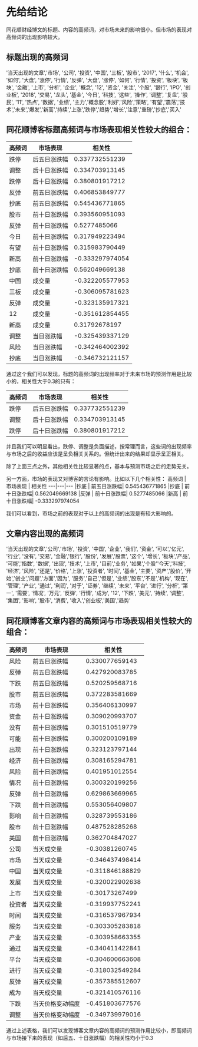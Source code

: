 # 先给结论
同花顺财经博文的标题、内容的高频词，对市场未来的影响很小。但市场的表现对高频词的出现影响较大。


## 标题出现的高频词
'当天出现的文章','市场', '公司', '投资', '中国', '三板', '股市', '2017', '什么', '机会', '如何', '大盘', '涨停', '行情', '反弹', 
'大盘', '涨停', '如何', '行情', '投资', '板块', '板块', '金融', '上市', '分析', '企业', '概念', '12', '资金', '关注', '个股', '银行', 'IPO', '创业板', '2018', 
'交易', '龙头', '基金', '今日', '科技', '这些', '操作', '调整', '复盘', '股民', '11', '热点', '数据', '业绩', '主力','概念股','利好','风险','策略',
'有望','震荡','技术','未来','爆发','新高','持续','上涨','跌停','趋势','增长','注意','重磅','抄底','买入'

## 同花顺博客标题高频词与市场表现相关性较大的组合：



高频词 | 市场表现 | 相关性
---|---|---
跌停 | 后五日涨跌幅 | 0.337732551239
| 调整  | 后十日涨跌幅| 0.334703913145
| 跌停  | 后十日涨跌幅 | 0.380801917212
|反弹   | 前五日涨跌幅| 0.406853849777
|抄底   | 前五日涨跌幅| 0.545436771865
| 股市  | 前十日涨跌幅| 0.393560951093
|反弹   | 前十日涨跌幅| 0.5277485066
| 今日  | 前十日涨跌幅| 0.317949223494
| 有望  | 前十日涨跌幅| 0.315983790449
| 新高  | 前十日涨跌幅| -0.333297974054
|抄底   | 前十日涨跌幅| 0.562049669138
| 中国 | 成交量 | -0.322205577953
|  三板 | 成交量 | -0.306095781623
|反弹 | 成交量 | -0.323135917321
|12 | 成交量 | -0.351612854455
|新高 | 成交量 | 0.31792678197
|调整 | 当日涨跌幅| -0.325439337129
|风险 | 当日涨跌幅 | -0.342464002392
| 抄底 | 当日涨跌幅| -0.346732121157



通过这个我们可以发现，标题的高频词的出现频率对于未来市场的预测作用是比较小的，相关性大于0.3的只有：

高频词 | 市场表现 | 相关性
---|---|---
|跌停 | 后五日涨跌幅 | 0.337732551239
| 调整  | 后十日涨跌幅| 0.334703913145
| 跌停  | 后十日涨跌幅 | 0.380801917212

并且我们可以明显看出，跌停、调整是负面描述，按常理而言，这些词的出现频率与市场之后的收益应该是呈负相关关系的。但统计出来的结果却显示呈正相关。

除了上面三点之外，其他相关性比较显著的点，基本与预测市场之后的走势无关。

另一方面，市场的表现又对博客的言论有影响。比如以下几个相关性：
高频词 | 市场表现 | 相关性
---|---|---
|抄底   | 前五日涨跌幅| 0.545436771865
|抄底   | 前十日涨跌幅| 0.562049669138
|反弹   | 前十日涨跌幅| 0.5277485066
|新高  | 前十日涨跌幅| -0.333297974054

我们可以看到，市场之前的表现对于以上的高频词的出现是有较大影响的。 

## 文章内容出现的高频词

'当天出现的文章','公司','市场', '投资', '中国', '企业',  '我们', '资金', '可以','亿元', '行业',  '没有', '交易', '金融','银行', '股份',  '发展','股票', '这个', '增长',
'板块','产品', '可能','指数', '数据', '出现', '技术', '上市', '目前','业务', '如果','个股''今天','科技', '经济', '风险', '还是', '价格', '上涨', '投资者', 
'时间', '基金', '主要', '资产','股价', '开始','创业','问题','方面','因为', '服务','自己','但是', '业绩','股东','不是','机构', '现在', '管理', '产业', '通过', '利润', 
'对于', '证券', '继续', '未来', '平台', '进行', '分析', '第一', '需要', '情况', '万元', '反弹', '行情', '成为', '12', '下跌', '美元', '持续', '调整', '集团', '影响', 
'股市', '消费', '收入','创业板','美国','趋势'

## 同花顺博客文章内容的高频词与市场表现相关性较大的组合：
高频词 | 市场表现 | 相关性
---|---|---
| 风险 | 前五日涨跌幅 | 0.330077659143
| 反弹 | 前五日涨跌幅 | 0.427920083785
| 下跌 | 前五日涨跌幅 | 0.520259568716
| 股市 | 前五日涨跌幅 | 0.372283581669
| 市场 | 前十日涨跌幅 | 0.356406130997
| 资金 | 前十日涨跌幅 | 0.309020993707
| 没有 | 前十日涨跌幅 | 0.301510519779
| 可能 | 前十日涨跌幅 | 0.300200109189
| 出现 | 前十日涨跌幅 | 0.323123797144
| 经济 | 前十日涨跌幅 | 0.308165294781
| 风险 | 前十日涨跌幅 | 0.401951012554
| 情况 | 前十日涨跌幅 | 0.300320199256
| 反弹 | 前十日涨跌幅 | 0.629863669965
| 下跌 | 前十日涨跌幅 | 0.553056409807
| 影响 | 前十日涨跌幅 | 0.328739553186
| 股市 | 前十日涨跌幅 | 0.487528285268
| 美国 | 前十日涨跌幅 | 0.362704847027
| 公司 | 当天成交量 | -0.30381260745
| 市场 | 当天成交量 | -0.346437498414
| 中国 | 当天成交量 | -0.311846188829
| 发展 | 当天成交量 | -0.320022902638
| 上市 | 当天成交量 | -0.30173267499
| 投资者 | 当天成交量 | -0.319937752241
| 时间 | 当天成交量 | -0.316537967934
| 服务 | 当天成交量 | -0.303305283818
| 产业 | 当天成交量 | -0.303958663355
| 通过 | 当天成交量 | -0.340411422841
| 平台 | 当天成交量 | -0.304600663608
| 进行 | 当天成交量 | -0.318032549284
| 反弹 | 当天成交量 | -0.357385512607
| 成为 | 当天成交量 | -0.321410576116
| 下跌 | 当天价格变动幅度 | -0.451803677576
| 调整 | 当天价格变动幅度 | -0.349739979016


通过上述表格，我们可以发现博客文章内容的高频词的预测作用比较小，即高频词与市场接下来的表现（如后五、十日涨跌幅）的相关性均小于0.3